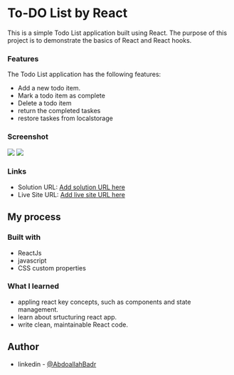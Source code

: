 # To-DO List by React 

This is a simple Todo List application built using React. The purpose of this project is to demonstrate the basics of React and React hooks.


### Features
The Todo List application has the following features:

- Add a new todo item.
- Mark a todo item as complete
- Delete a todo item
- return the completed taskes
- restore taskes from localstorage

### Screenshot

![](./assests/screenshots/one.png)
![](./assests/screenshots/all.png)


### Links

- Solution URL: [Add solution URL here](https://github.com/Abdoallah-Badr/todo-list_react)
- Live Site URL: [Add live site URL here](https://todo-list-react-badr.vercel.app/)

## My process

### Built with

- ReactJs 
- javascript
- CSS custom properties


### What I learned

-  appling react key concepts, such as components and state management.
- learn about srtucturing react app.
- write clean, maintainable React code.


## Author
- linkedin - [@AbdoallahBadr](https://www.linkedin.com/in/abdoallah-badr-5b2bb1250/)
